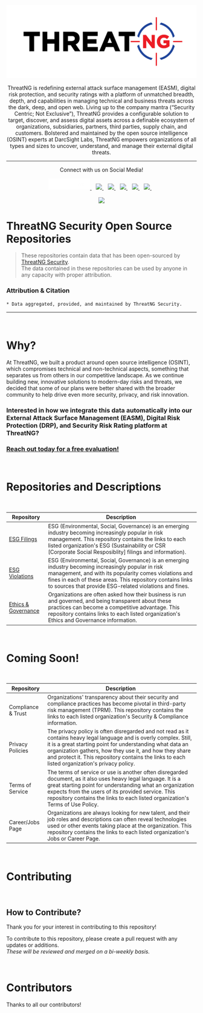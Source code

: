 <div align="center">  <img src="TNG_LOGO.png">

<p align="center">
ThreatNG is redefining external attack surface management (EASM), digital risk protection, and security ratings with a platform of unmatched breadth, depth, and capabilities in managing technical and business threats across the dark, deep, and open web. Living up to the company mantra (“Security Centric; Not Exclusive”), ThreatNG provides a configurable solution to target, discover, and assess digital assets across a definable ecosystem of organizations, subsidiaries, partners, third parties, supply chain, and customers. Bolstered and maintained by the open source intelligence (OSINT) experts at DarcSight Labs, ThreatNG empowers organizations of all types and sizes to uncover, understand, and manage their external digital threats. 

</p>

--- 



<p align='center'>

Connect with us on Social Media! 

 <a href="https://www.threatngsecurity.com/">
   <img src="TNG_LOGO_Website_Link.png" width="110" height="30" style="background-color:navy"/>
  </a>&nbsp;&nbsp;
  <a href="https://www.linkedin.com/company/threatngsecurity/">
    <img src="https://img.shields.io/badge/linkedin-%230077B5.svg?&style=for-the-badge&logo=linkedin&logoColor=white" />
  </a>&nbsp;&nbsp;
  <a href="https://www.instagram.com/threatngsecurity/">
    <img src="https://img.shields.io/badge/instagram-%23E4405F.svg?&style=for-the-badge&logo=instagram&logoColor=white" />        
  </a>&nbsp;&nbsp;
    <a href="https://twitter.com/threatngsec">
    <img src="https://img.shields.io/badge/(Twitter)-1DA1F2?style=for-the-badge&logo=x&logoColor=white" />        
  </a>&nbsp;&nbsp;
      <a href="https://www.facebook.com/threatng">
    <img src="https://img.shields.io/badge/Facebook-1877F2?style=for-the-badge&logo=facebook&logoColor=white" />        
  </a>&nbsp;&nbsp;
        <a href="http://youtube.com/@threatngsecurity">
    <img src="https://img.shields.io/badge/YouTube-FF0000?style=for-the-badge&logo=youtube&logoColor=white" />        
  </a>&nbsp;&nbsp;
  <br><br>
    </a>
        <a href="https://creativecommons.org/licenses/by-sa/4.0/">
    <img src="https://img.shields.io/badge/License-CC_BY--SA_4.0-lightgrey.svg" />        
  </a>
</p>


</div>  



# ThreatNG Security Open Source Repositories

> These repositories contain data that has been open-sourced by [ThreatNG Security](https://threatngsecurity.com).  
> The data contained in these repositories can be used by anyone in any capacity with proper attribution.

### Attribution & Citation  
```
* Data aggregated, provided, and maintained by ThreatNG Security.
```  

---  

<br>

# Why?

At ThreatNG, we built a product around open source intelligence (OSINT), which compromises technical and non-technical aspects, something that separates us from others in our competitive landscape. As we continue building new, innovative solutions to modern-day risks and threats, we decided that some of our plans were better shared with the broader community to help drive even more security, privacy, and risk innovation.
 <br>

### **Interested in how we integrate this data automatically into our External Attack Surface Management (EASM), Digital Risk Protection (DRP), and Security Risk Rating platform at ThreatNG?**  

### [**Reach out today for a free evaluation!**](https://www.threatngsecurity.com/evaluate)


<br>


# Repositories and Descriptions

<br>

| Repository | Description |
| ------------------ | ---------------------------------------- |
| [ESG Filings](https://github.com/ThreatNGSecurity/ESG-Filings) | ESG (Environmental, Social, Governance) is an emerging industry becoming increasingly popular in risk management. This repository contains the links to each listed organization's ESG (Sustainability or CSR [Corporate Social Resposiblity] filings and information). |
| [ESG Violations](https://github.com/ThreatNGSecurity/ESG-Violations) | ESG (Environmental, Social, Governance) is an emerging industry becoming increasingly popular in risk management, and with its popularity comes violations and fines in each of these areas. This repository contains links to sources that provide ESG-related violations and fines. |
| [Ethics & Governance](https://github.com/ThreatNGSecurity/Ethics-Governance) | Organizations are often asked how their business is run and governed, and being transparent about these practices can become a competitive advantage. This repository contains links to each listed organization's Ethics and Governance information. |

<br>

# Coming Soon!  

<br>


| Repository | Description |
| ------------------ | ---------------------------------------- |
| Compliance & Trust | Organizations' transparency about their security and compliance practices has become pivotal in third-party risk management (TPRM). This repository contains the links to each listed organization's Security & Compliance information. |
| Privacy Policies | The privacy policy is often disregarded and not read as it contains heavy legal language and is overly complex. Still, it is a great starting point for understanding what data an organization gathers, how they use it, and how they share and protect it. This repository contains the links to each listed organization's privacy policy. | 
| Terms of Service | The terms of service or use is another often disregarded document, as it also uses heavy legal language. It is a great starting point for understanding what an organization expects from the users of its provided service. This repository contains the links to each listed organization's Terms of Use Policy. | 
| Career/Jobs Page | Organizations are always looking for new talent, and their job roles and descriptions can often reveal technologies used or other events taking place at the organization. This repository contains the links to each listed organization's Jobs or Career Page. | 

<br>

# Contributing

<br>

## How to Contribute?
Thank you for your interest in contributing to this repository!

To contribute to this repository, please create a pull request with any updates or additions.  
*These will be reviewed and merged on a bi-weekly basis.*


<br>

# Contributors 
Thanks to all our contributors!  
<table>
  <tbody>
    <tr>
    </tr>
   <tbody>
<table>
